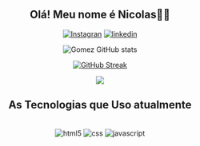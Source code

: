 <div align="center">
  
## Olá! Meu nome é Nicolas👋👋


[![Instagran](https://img.shields.io/badge/Instagram-E4405F?style=for-the-badge&logo=instagram&logoColor=white)](https://www.instagram.com/o.kadoshi/) [![linkedin](https://img.shields.io/badge/LinkedIn-0077B5?style=for-the-badge&logo=linkedin&logoColor=white)](https://www.linkedin.com/in/nicolas-carvalho-68104019b/)
  
![Gomez GitHub stats](https://github-readme-stats.vercel.app/api?username=kadoshi2&show_icons=true&theme=dark)



<p align="left">
<a href="https://github.com/DenverCoder1/github-readme-streak-stats">
 
  [![GitHub Streak](https://github-readme-streak-stats.herokuapp.com/?user=kadoshi2&theme=radical)](https://git.io/streak-stats)
  
</a>
  <a href="https://wakatime.com/@kadoshi2">
  <img src="https://github-readme-stats.vercel.app/api/wakatime?username=@kadoshi2&theme=tokyonight"/>
</a>
</p>


## As Tecnologias que Uso atualmente

<div style="display: inline_block"><br/>
  <img align="center" alt="html5" src="https://img.shields.io/badge/HTML5-E34F26?style=for-the-badge&logo=html5&logoColor=white" />
  <img align="center" alt="css" src="https://img.shields.io/badge/CSS3-1572B6?style=for-the-badge&logo=css3&logoColor=white" />
  <img align="center" alt="javascript" src="https://img.shields.io/badge/JavaScript-323330?style=for-the-badge&logo=javascript&logoColor=F7DF1E" />
  
</div>
 
  </div>
